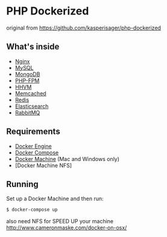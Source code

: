 # PHP Dockerized
original from https://github.com/kasperisager/php-dockerized

## What's inside

* [Nginx](http://nginx.org/)
* [MySQL](http://www.mysql.com/)
* [MongoDB](http://www.mongodb.org/)
* [PHP-FPM](http://php-fpm.org/)
* [HHVM](http://www.hhvm.com/)
* [Memcached](http://memcached.org/)
* [Redis](http://redis.io/)
* [Elasticsearch](http://www.elasticsearch.org/)
* [RabbitMQ](https://www.rabbitmq.com/)

## Requirements

* [Docker Engine](https://docs.docker.com/installation/)
* [Docker Compose](https://docs.docker.com/compose/)
* [Docker Machine](https://docs.docker.com/machine/) (Mac and Windows only)
* [Docker Machine NFS]

## Running

Set up a Docker Machine and then run:

```sh
$ docker-compose up
```

also need NFS for SPEED UP your machine http://www.cameronmaske.com/docker-on-osx/

